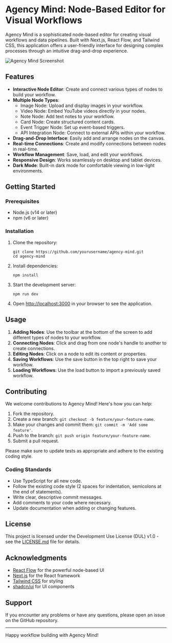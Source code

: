 # Agency Mind: Node-Based Editor for Visual Workflows

Agency Mind is a sophisticated node-based editor for creating visual workflows and data pipelines. Built with Next.js, React Flow, and Tailwind CSS, this application offers a user-friendly interface for designing complex processes through an intuitive drag-and-drop experience.

![Agency Mind Screenshot](https://example.com/screenshot.png)

## Features

- **Interactive Node Editor**: Create and connect various types of nodes to build your workflow.
- **Multiple Node Types**: 
  - Image Node: Upload and display images in your workflow.
  - Video Node: Embed YouTube videos directly in your nodes.
  - Note Node: Add text notes to your workflow.
  - Card Node: Create structured content cards.
  - Event Trigger Node: Set up event-based triggers.
  - API Integration Node: Connect to external APIs within your workflow.
- **Drag-and-Drop Interface**: Easily add and arrange nodes on the canvas.
- **Real-time Connections**: Create and modify connections between nodes in real-time.
- **Workflow Management**: Save, load, and edit your workflows.
- **Responsive Design**: Works seamlessly on desktop and tablet devices.
- **Dark Mode**: Built-in dark mode for comfortable viewing in low-light environments.

## Getting Started

### Prerequisites

- Node.js (v14 or later)
- npm (v6 or later)

### Installation

1. Clone the repository:
   ```
   git clone https://github.com/yourusername/agency-mind.git
   cd agency-mind
   ```

2. Install dependencies:
   ```
   npm install
   ```

3. Start the development server:
   ```
   npm run dev
   ```

4. Open [http://localhost:3000](http://localhost:3000) in your browser to see the application.

## Usage

1. **Adding Nodes**: Use the toolbar at the bottom of the screen to add different types of nodes to your workflow.
2. **Connecting Nodes**: Click and drag from one node's handle to another to create connections.
3. **Editing Nodes**: Click on a node to edit its content or properties.
4. **Saving Workflows**: Use the save button in the top right to save your workflow.
5. **Loading Workflows**: Use the load button to import a previously saved workflow.

## Contributing

We welcome contributions to Agency Mind! Here's how you can help:

1. Fork the repository.
2. Create a new branch: `git checkout -b feature/your-feature-name`.
3. Make your changes and commit them: `git commit -m 'Add some feature'`.
4. Push to the branch: `git push origin feature/your-feature-name`.
5. Submit a pull request.

Please make sure to update tests as appropriate and adhere to the existing coding style.

### Coding Standards

- Use TypeScript for all new code.
- Follow the existing code style (2 spaces for indentation, semicolons at the end of statements).
- Write clear, descriptive commit messages.
- Add comments to your code where necessary.
- Update documentation when adding or changing features.

## License

This project is licensed under the Development Use License (DUL) v1.0 - see the [LICENSE.md](LICENSE.md) file for details.

## Acknowledgments

- [React Flow](https://reactflow.dev/) for the powerful node-based UI
- [Next.js](https://nextjs.org/) for the React framework
- [Tailwind CSS](https://tailwindcss.com/) for styling
- [shadcn/ui](https://ui.shadcn.com/) for UI components

## Support

If you encounter any problems or have any questions, please open an issue on the GitHub repository.

---

Happy workflow building with Agency Mind!